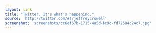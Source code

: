 ```yaml
---
layout: link
title: "Twitter. It's what's happening."
source: 'http://twitter.com/#!/jeffreycrowell'
screenshot: 'screenshots/cc6ef67b-1715-4a5d-bc9c-fd72584c24c7.jpg'
---
```


